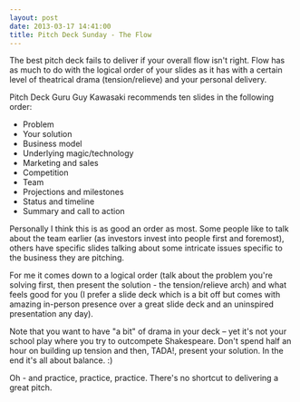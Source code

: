 ```yaml
---
layout: post
date: 2013-03-17 14:41:00
title: Pitch Deck Sunday - The Flow
---
```

The best pitch deck fails to deliver if your overall flow isn't right. Flow has as much to do with the logical order of your slides as it has with a certain level of theatrical drama (tension/relieve) and your personal delivery.

Pitch Deck Guru Guy Kawasaki recommends ten slides in the following order:

- Problem
- Your solution
- Business model
- Underlying magic/technology
- Marketing and sales
- Competition
- Team
- Projections and milestones
- Status and timeline
- Summary and call to action

Personally I think this is as good an order as most. Some people like to talk about the team earlier (as investors invest into people first and foremost), others have specific slides talking about some intricate issues specific to the business they are pitching.

For me it comes down to a logical order (talk about the problem you're solving first, then present the solution - the tension/relieve arch) and what feels good for you (I prefer a slide deck which is a bit off but comes with amazing in-person presence over a great slide deck and an uninspired presentation any day).

Note that you want to have "a bit" of drama in your deck – yet it's not your school play where you try to outcompete Shakespeare. Don't spend half an hour on building up tension and then, TADA!, present your solution. In the end it's all about balance. :)

Oh - and practice, practice, practice. There's no shortcut to delivering a great pitch.